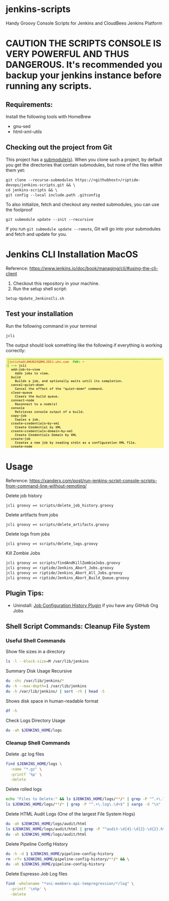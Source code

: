 # jenkins-scripts
Handy Groovy Console Scripts for Jenkins and CloudBees Jenkins Platform

# CAUTION THE SCRIPTS CONSOLE IS VERY POWERFUL AND THUS DANGEROUS. It's recommended you backup your jenkins instance before running any scripts.

## Requirements:
Install the following tools with HomeBrew
- gnu-sed
- html-xml-utils

## Checking out the project from Git
This project has a [submodule(s)](https://git-scm.com/book/en/v2/Git-Tools-Submodules). 
When you clone such a project, by default you get the directories that contain submodules, 
but none of the files within them yet:
```
git clone --recurse-submodules https://<githubhost>/riptide-devops/jenkins-scripts.git && \
cd jenkins-scripts && \
git config --local include.path .gitconfig
```
To also initialize, fetch and checkout any nested submodules, you can use the foolproof 
```
git submodule update --init --recursive
```
If you run `git submodule update --remote`, Git will go into your submodules and fetch and update for you.

# Jenkins CLI Installation MacOS
Reference: https://www.jenkins.io/doc/book/managing/cli/#using-the-cli-client
1. Checkout this repository in your machine. 
2. Run the setup shell script:
```
Setup-Update_JenkinsCli.sh
```

## Test your installation
Run the following command in your terminal
```
jcli
```
The output should look something like the following if everything is working correctly:

![Successful Installation](docs/images/2020-10-27_15-03-23.png)

# Usage
Reference: https://xanderx.com/post/run-jenkins-script-console-scripts-from-command-line-without-remoting/

Delete job history
```
jcli groovy =< scripts/delete_job_history.groovy
```
Delete artifacts from jobs
```
jcli groovy =< scripts/delete_artifacts.groovy
```
Delete logs from jobs
```
jcli groovy =< scripts/delete_logs.groovy
```

Kill Zombie Jobs

```
jcli groovy =< scripts/findAndKillZombieJobs.groovy
jcli groovy =< riptide/Jenkins_Abort_Jobs.groovy
jcli groovy =< riptide/Jenkins_Abort_All_Jobs.groovy
jcli groovy =< riptide/Jenkins_Abort_Build_Queue.groovy
```

## Plugin Tips:

- Uninstall: [Job Configuration History Plugin](https://plugins.jenkins.io/jobConfigHistory) if you have any GitHub Org
  Jobs

## Shell Script Commands: Cleanup File System

### Useful Shell Commands

Show file sizes in a directory

```bash
ls -l --block-size=M /var/lib/jenkins
```

Summary Disk Usage Recursive

```bash
du -shc /var/lib/jenkins/*
du -h --max-depth=1 /var/lib/jenkins
du -h /var/lib/jenkins/ | sort -rh | head -5
```

Shows disk space in human-readable format

```bash
df -h
```
Check Logs Directory Usage

```bash
du -ah $JENKINS_HOME/logs
```

### Cleanup Shell Commands
Delete .gz log files

```bash
find $JENKINS_HOME/logs \
  -name "*.gz" \
  -printf '%p' \
  -delete
```

Delete rolled logs

```bash
echo "Files to Delete:" && ls $JENKINS_HOME/logs/**/* | grep -P "^.+\.log\.\d+$"
ls $JENKINS_HOME/logs/**/* | grep -P "^.+\.log\.\d+$" | xargs -d "\n" -I {} rm -v {}
```

Delete HTML Audit Logs (One of the largest File System Hogs)

```bash
du -ah $JENKINS_HOME/logs/audit/html
ls $JENKINS_HOME/logs/audit/html | grep -P "^audit-\d{4}-\d{2}-\d{2}.html$" | xargs -d "\n" -I {} rm -v {}
du -ah $JENKINS_HOME/logs/audit/html
```

Delete Pipeline Config History

```bash
du -h -d 1 $JENKINS_HOME/pipeline-config-history
rm -rfv $JENKINS_HOME/pipeline-config-history/**/* && \
du -ah $JENKINS_HOME/pipeline-config-history
```

Delete Espresso Job Log files

```bash
find -wholename "*sni-members-api-tempregression/*/log" \
  -printf '\n%p' \
  -delete
```